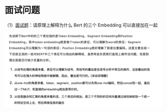 # 面试问题

（1）[面试题](https://mp.weixin.qq.com/s/qXELioIqe7JBgQlt8qNjsg)：请原理上解释为什么 Bert 的三个 Embedding 可以直接加在一起

![image-20241219224857255](images/image-20241219224857255.png) 
